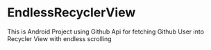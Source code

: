 # EndlessRecyclerView
This is Android Project using Github Api for fetching Github User into Recycler View with endless scrolling
